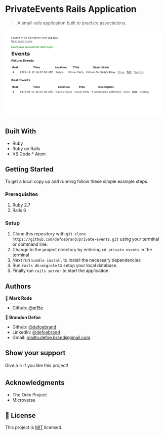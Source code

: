 # PrivateEvents Rails Application

> A small rails application built to practice associations.

![screenshot](public/screenshot.png)

## Built With

-   Ruby
-   Ruby on Rails
-   VS Code \* Atom

## Getting Started

To get a local copy up and running follow these simple example steps.

### Prerequisites

1.  Ruby 2.7
2.  Rails 6

### Setup

1.  Clone this repository with
    `git clone https://github.com/defoebrand/private-events.git` using your terminal or command line.
2.  Change to the project directory by entering `cd private-events` in the terminal
3.  Next run `bundle install` to install the necessary dependencies
4.  Run `rails db:migrate` to setup your local database.
5.  Finally run `rails server` to start the application.

## Authors

👤 **Mark Rode**

-   Github: [@m15e](https://github.com/m15e)

👤 **Brandon Defoe**

-   Github: [@defoebrand](https://github.com/defoebrand)
-   LinkedIn: [@defoebrand](https://www.linkedin.com/in/defoebrand/)
-   Gmail: <mailto:defoe.brand@gmail.com>

## Show your support

Give a ⭐️ if you like this project!

## Acknowledgments

-   The Odin Project
-   Microverse

## 📝 License

This project is [MIT](lic.url) licensed.
